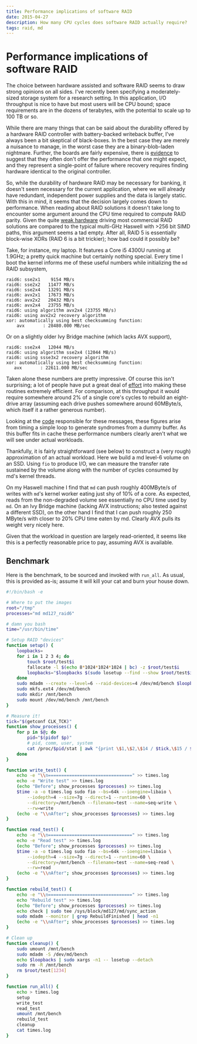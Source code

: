 ```yaml
---
title: Performance implications of software RAID
date: 2015-04-27
description: How many CPU cycles does software RAID actually require?
tags: raid, md
---
```


# Performance implications of software RAID

The choice between hardware assisted and software RAID seems to draw strong
opinions on all sides. I've recently been specifying a moderately-sized storage
system for a research setting. In this application, I/O throughput is nice to
have but most users will be CPU bound; space requirements are in the dozens of
terabytes, with the potential to scale up to 100 TB or so.

While there are many things that can be said about the durability offered by a
hardware RAID controller with battery-backed writeback buffer, I've always been
a bit skeptical of black-boxes. In the best case they are merely a nuisance to
manage, in the worst case they are a binary-blob-laden nightmare. Further, the
boards are fairly expensive, there is [evidence][] to suggest that they often
don't offer the performance that one might expect, and they represent a
single-point of failure where recovery requires finding hardware identical to
the original controller.

So, while the durability of hardware RAID may be necessary for banking, it doesn't
seem necessary for the current application, where we will already have
redundant, independent power supplies and the data is largely static. With this
in mind, it seems that the decision largely comes down to performance. When
reading about RAID solutions it doesn't take long to encounter some argument
around the CPU time required to compute RAID parity. Given the quite [weak hardware][]
driving most commercial RAID solutions are compared to the typical multi-GHz
Haswell with >256 bit SIMD paths, this argument seems a tad empty. After all,
RAID 5 is essentially block-wise XORs (RAID 6 is a bit trickier); how bad could
it possibly be?

Take, for instance, my laptop. It features a Core i5 4300U running at 1.9GHz; a
pretty quick machine but certainly nothing special. Every time I boot the kernel
informs me of these useful numbers while initializing the `md` RAID subsystem,

```
raid6: sse2x1    9154 MB/s
raid6: sse2x2   11477 MB/s
raid6: sse2x4   13291 MB/s
raid6: avx2x1   17673 MB/s
raid6: avx2x2   20432 MB/s
raid6: avx2x4   23755 MB/s
raid6: using algorithm avx2x4 (23755 MB/s)
raid6: using avx2x2 recovery algorithm
xor: automatically using best checksumming function:
    avx       : 28480.000 MB/sec

```

Or on a slightly older Ivy Bridge machine (which lacks AVX support),

```
raid6: sse2x4   12044 MB/s
raid6: using algorithm sse2x4 (12044 MB/s)
raid6: using ssse3x2 recovery algorithm
xor: automatically using best checksumming function:
   avx       : 22611.000 MB/sec
```

Taken alone these numbers are pretty impressive. Of course this isn't
surprising; a lot of people have put a great deal of [effort][] into making
these routines extremely efficient. For comparison, at this throughput it would
require somewhere around 2% of a single core's cycles to rebuild an eight-drive
array (assuming each drive pushes somewhere around 60MByte/s, which itself it a
rather generous number).

Looking at the [code][] responsible for these messages, these figures arise from
timing a simple loop to generate syndromes from a dummy buffer. As this buffer
fits in cache these performance numbers clearly aren't what we will see under
actual workloads.

[effort]: http://kernel.org/pub/linux/kernel/people/hpa/raid6.pdf
[code]: https://git.kernel.org/cgit/linux/kernel/git/torvalds/linux.git/tree/lib/raid6/algos.c?id=v4.0#n149


Thankfully, it is fairly straightforward (see below) to construct a
(very rough) approximation of an actual workload. Here we build a md level-6
volume on an SSD. Using `fio` to produce I/O, we can measure the transfer rate
sustained by the volume along with the number of cycles consumed by md's kernel
threads.

On my Haswell machine I find that `md` can push roughly 400MByte/s of writes
with `md`'s kernel worker eating just shy of 10% of a core. As expected, reads
from the non-degraded volume see essentially no CPU time used by `md`. On an Ivy
Bridge machine (lacking AVX instructions; also tested against a different SSD),
on the other hand I find that I can push roughly 250 MByte/s with closer to 20%
CPU time eaten by md. Clearly AVX pulls its weight very nicely here.

Given that the workload in question are largely read-oriented, it seems like
this is a perfectly reasonable price to pay, assuming AVX is available.

## Benchmark
Here is the benchmark, to be sourced and invoked with `run_all`.
As usual, this is provided as-is; assume it will kill your cat and burn your
house down.

``` bash
#!/bin/bash -e

# Where to put the images
root="/tmp"
processes="md md127_raid6"

# damn you bash
time="/usr/bin/time"

# Setup RAID "devices"
function setup() {
    loopbacks=
    for i in 1 2 3 4; do
        touch $root/test$i
        fallocate -l $(echo 8*1024*1024*1024 | bc) -z $root/test$i
        loopbacks="$loopbacks $(sudo losetup --find --show $root/test$i)"
    done
    sudo mdadm --create --level=6 --raid-devices=4 /dev/md/bench $loopbacks
    sudo mkfs.ext4 /dev/md/bench
    sudo mkdir /mnt/bench
    sudo mount /dev/md/bench /mnt/bench
}

# Measure it!
tick="$(getconf CLK_TCK)"
function show_processes() {
    for p in $@; do
        pid="$(pidof $p)"
        # pid, comm, user, system
        cat /proc/$pid/stat | awk "{print \$1,\$2,\$14 / $tick,\$15 / $tick}"
    done
}

function write_test() {
    echo -e "\\n================================" >> times.log
    echo -e "Write test" >> times.log
    (echo "Before"; show_processes $processes) >> times.log
    $time -a -o times.log sudo fio --bs=64k --ioengine=libaio \
        --iodepth=4 --size=7g --direct=1 --runtime=60 \
        --directory=/mnt/bench --filename=test --name=seq-write \
        --rw=write
    (echo -e "\\nAfter"; show_processes $processes) >> times.log
}

function read_test() {
    echo -e "\\n================================" >> times.log
    echo -e "Read test" >> times.log
    (echo "Before"; show_processes $processes) >> times.log
    $time -a -o times.log sudo fio --bs=64k --ioengine=libaio \
        --iodepth=4 --size=7g --direct=1 --runtime=60 \
        --directory=/mnt/bench --filename=test --name=seq-read \
        --rw=read
    (echo -e "\\nAfter"; show_processes $processes) >> times.log
}

function rebuild_test() {
    echo -e "\\n================================" >> times.log
    echo "Rebuild test" >> times.log
    (echo "Before"; show_processes $processes) >> times.log
    echo check | sudo tee /sys/block/md127/md/sync_action
    sudo mdadm --monitor | grep RebuildFinished | head -n1
    (echo -e "\\nAfter"; show_processes $processes) >> times.log
}

# Clean up
function cleanup() {
    sudo umount /mnt/bench
    sudo mdadm -S /dev/md/bench
    echo $loopbacks | sudo xargs -n1 -- losetup --detach
    sudo rm -R /mnt/bench
    rm $root/test[1234]
}

function run_all() {
    echo > times.log
    setup
    write_test
    read_test
    umount /mnt/bench
    rebuild_test
    cleanup
    cat times.log
}
```



[evidence]: https://blog.cloudflare.com/a-tour-inside-cloudflares-latest-generation-servers/
[weak hardware]: https://www.lsi.com/products/io-controllers/pages/lsi-sas-2008.aspx
[typical]: http://accessories.euro.dell.com/sna/productdetail.aspx?c=uk&l=en&s=bsd&cs=ukbsdt1&sku=405-11337&pmha=6
